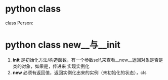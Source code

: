 # python class

class Person:




# python class __new__与__init__

1. __init__ 是初始化方法/构造函数，有一个参数self,来查看__new__返回对象是否是类的对象，如果是，传进来 实现实例化
2. __new__ 必须有返回值，返回实例化出来的实例（未初始化的状态），cls
